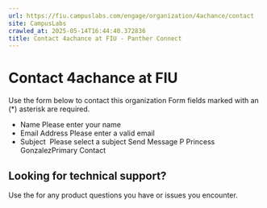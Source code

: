 ```yaml
---
url: https://fiu.campuslabs.com/engage/organization/4achance/contact
site: CampusLabs
crawled_at: 2025-05-14T16:44:40.372836
title: Contact 4achance at FIU - Panther Connect
---
```


# Contact 4achance at FIU
Use the form below to contact this organization
Form fields marked with an (*) asterisk are required.
* Name
Please enter your name
* Email Address
Please enter a valid email
* Subject
​
Please select a subject
Send Message
P
Princess GonzalezPrimary Contact
## Looking for technical support?
Use the for any product questions you have or issues you encounter.
